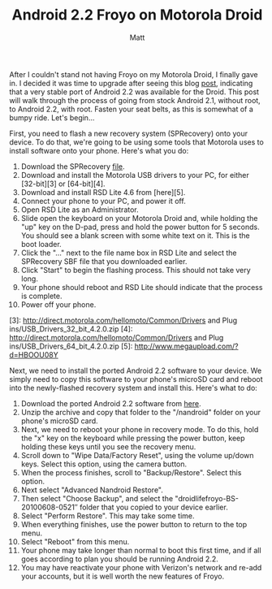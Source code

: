 ﻿---
layout: post
title: Android 2.2 Froyo on Motorola Droid
author: Matt
permalink: /2010/06/android-2-2-froyo-on-motorola-droid/
categories:
  - Miscellaneous
tags:
  - tutorial
---

After I couldn't stand not having Froyo on my Motorola Droid, I finally gave in. I decided it was time to upgrade after seeing this blog [post](http://www.droid-life.com/2010/06/08/download-newer-motorola-droid-froyo-leak-frf57/), indicating that a very stable port of Android 2.2 was available for the Droid. This post will walk through the process of going from stock Android 2.1, without root, to Android 2.2, with root. Fasten your seat belts, as this is somewhat of a bumpy ride. Let's begin…

First, you need to flash a new recovery system (SPRecovery) onto your device. To do that, we're going to be using some tools that Motorola uses to install software onto your phone. Here's what you do:

1.  Download the SPRecovery [file][2].
2.  Download and install the Motorola USB drivers to your PC, for either [32-bit][3] or [64-bit][4].
3.  Download and install RSD Lite 4.6 from [here][5].
4.  Connect your phone to your PC, and power it off.
5.  Open RSD Lite as an Administrator.
6.  Slide open the keyboard on your Motorola Droid and, while holding the "up" key on the D-pad, press and hold the power button for 5 seconds. You should see a blank screen with some white text on it. This is the boot loader.
7.  Click the "…" next to the file name box in RSD Lite and select the SPRecovery SBF file that you downloaded earlier.
8.  Click "Start" to begin the flashing process. This should not take very long.
9.  Your phone should reboot and RSD Lite should indicate that the process is complete.
10. Power off your phone.

 [2]: http://www.mediafire.com/?jgt1gjgx5gv
 [3]: http://direct.motorola.com/hellomoto/Common/Drivers and Plug ins/USB_Drivers_32_bit_4.2.0.zip
 [4]: http://direct.motorola.com/hellomoto/Common/Drivers and Plug ins/USB_Drivers_64_bit_4.2.0.zip
 [5]: http://www.megaupload.com/?d=HBOOU08Y

Next, we need to install the ported Android 2.2 software to your device. We simply need to copy this software to your phone's microSD card and reboot into the newly-flashed recovery system and install this. Here's what to do:

1.  Download the ported Android 2.2 software from [here][6].
2.  Unzip the archive and copy that folder to the "/nandroid" folder on your phone's microSD card.
3.  Next, we need to reboot your phone in recovery mode. To do this, hold the "x" key on the keyboard while pressing the power button, keep holding these keys until you see the recovery menu.
4.  Scroll down to "Wipe Data/Factory Reset", using the volume up/down keys. Select this option, using the camera button.
5.  When the process finishes, scroll to "Backup/Restore". Select this option.
6.  Next select "Advanced Nandroid Restore".
7.  Then select "Choose Backup", and select the "droidlifefroyo-BS-20100608-0521″ folder that you copied to your device earlier.
8.  Select "Perform Restore". This may take some time.
9.  When everything finishes, use the power button to return to the top menu.
10. Select "Reboot" from this menu.
11. Your phone may take longer than normal to boot this first time, and if all goes according to plan you should be running Android 2.2.
12. You may have reactivate your phone with Verizon's network and re-add your accounts, but it is well worth the new features of Froyo.

 [6]: http://www.megaupload.com/?d=5X0248JI